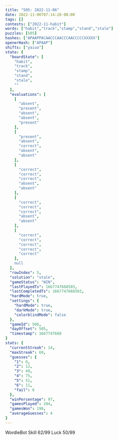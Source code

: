 ```yaml
---
title: "505: 2022-11-06"
date: 2022-11-06T07:14:28-08:00
tags: []
contests: ["2022-11-habit"]
words: ["habit","track","stamp","stand","stale"]
puzzles: [505]
hashes: ["APAAPPACAACCCAACCCAACCCCCXXXXX"]
openerHash: ["APAAP"]
shifts: ["yaiuo"]
state: {
  "boardState": [
    "habit",
    "track",
    "stamp",
    "stand",
    "stale",
    ""
  ],
  "evaluations": [
    [
      "absent",
      "present",
      "absent",
      "absent",
      "present"
    ],
    [
      "present",
      "absent",
      "correct",
      "absent",
      "absent"
    ],
    [
      "correct",
      "correct",
      "correct",
      "absent",
      "absent"
    ],
    [
      "correct",
      "correct",
      "correct",
      "absent",
      "absent"
    ],
    [
      "correct",
      "correct",
      "correct",
      "correct",
      "correct"
    ],
    null
  ],
  "rowIndex": 5,
  "solution": "stale",
  "gameStatus": "WIN",
  "lastPlayedTs": 1667747668503,
  "lastCompletedTs": 1667747668503,
  "hardMode": true,
  "settings": {
    "hardMode": true,
    "darkMode": true,
    "colorblindMode": false
  },
  "gameId": 506,
  "dayOffset": 505,
  "timestamp": 1667747668
}
stats: {
  "currentStreak": 14,
  "maxStreak": 69,
  "guesses": {
    "1": 0,
    "2": 12,
    "3": 49,
    "4": 75,
    "5": 51,
    "6": 11,
    "fail": 6
  },
  "winPercentage": 97,
  "gamesPlayed": 204,
  "gamesWon": 198,
  "averageGuesses": 4
}
---
```

<!-- more -->
WordleBot
Skill 62/99
Luck 50/99
